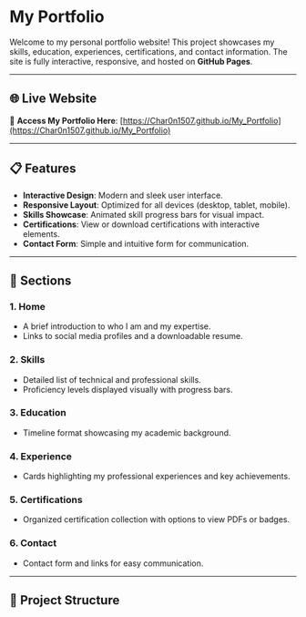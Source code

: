 # My Portfolio

Welcome to my personal portfolio website! This project showcases my skills, education, experiences, certifications, and contact information. The site is fully interactive, responsive, and hosted on **GitHub Pages**.

---

## 🌐 Live Website
🔗 **Access My Portfolio Here**: [https://Char0n1507.github.io/My_Portfolio](https://Char0n1507.github.io/My_Portfolio)

---

## 📋 Features
- **Interactive Design**: Modern and sleek user interface.
- **Responsive Layout**: Optimized for all devices (desktop, tablet, mobile).
- **Skills Showcase**: Animated skill progress bars for visual impact.
- **Certifications**: View or download certifications with interactive elements.
- **Contact Form**: Simple and intuitive form for communication.

---

## 🚀 Sections
### 1. **Home**
- A brief introduction to who I am and my expertise.
- Links to social media profiles and a downloadable resume.

### 2. **Skills**
- Detailed list of technical and professional skills.
- Proficiency levels displayed visually with progress bars.

### 3. **Education**
- Timeline format showcasing my academic background.

### 4. **Experience**
- Cards highlighting my professional experiences and key achievements.

### 5. **Certifications**
- Organized certification collection with options to view PDFs or badges.

### 6. **Contact**
- Contact form and links for easy communication.

---

## 📂 Project Structure
